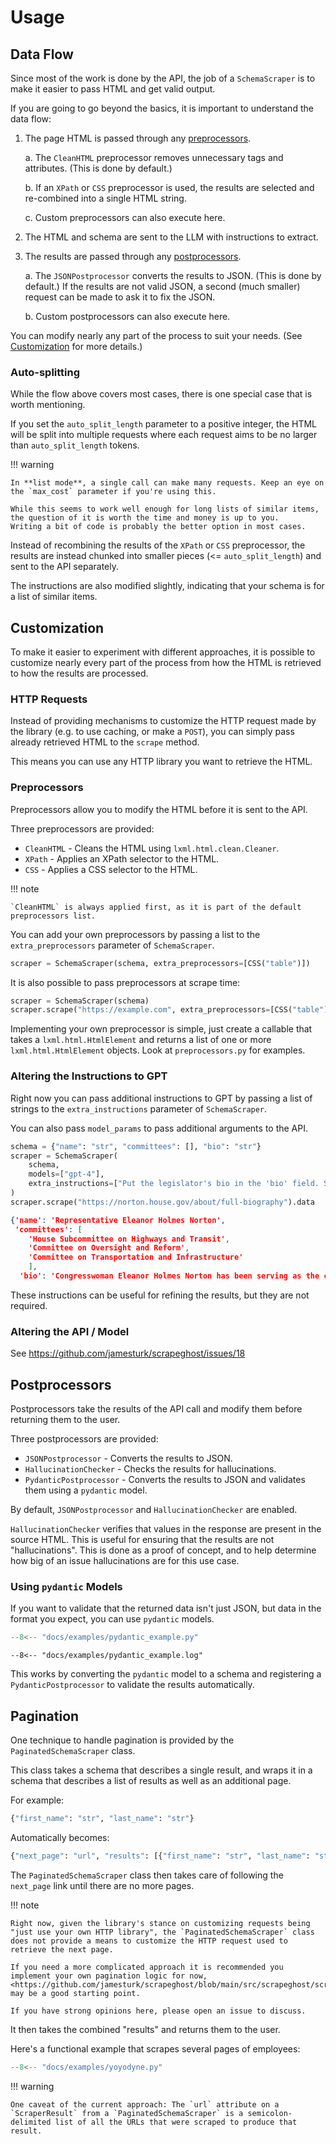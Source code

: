 # Usage

## Data Flow

Since most of the work is done by the API, the job of a `SchemaScraper` is to make it easier to pass HTML and get valid output.

If you are going to go beyond the basics, it is important to understand the data flow:

1. The page HTML is passed through any [preprocessors](#preprocessors).

    a. The `CleanHTML` preprocessor removes unnecessary tags and attributes.  (This is done by default.)

    b. If an `XPath` or `CSS` preprocessor is used, the results are selected and re-combined into a single HTML string.

    c. Custom preprocessors can also execute here.

2. The HTML and schema are sent to the LLM with instructions to extract.

3. The results are passed through any [postprocessors](#postprocessors).

    a. The `JSONPostprocessor` converts the results to JSON.  (This is done by default.) If the results are not valid JSON, a second (much smaller) request can be made to ask it to fix the JSON.

    b. Custom postprocessors can also execute here.

You can modify nearly any part of the process to suit your needs.  (See [Customization](#customization) for more details.)

### Auto-splitting

While the flow above covers most cases, there is one special case that is worth mentioning.

If you set the `auto_split_length` parameter to a positive integer, the HTML will be split into multiple requests where each
request aims to be no larger than `auto_split_length` tokens.

!!! warning

    In **list mode**, a single call can make many requests. Keep an eye on the `max_cost` parameter if you're using this.

    While this seems to work well enough for long lists of similar items, the question of it is worth the time and money is up to you.
    Writing a bit of code is probably the better option in most cases.

Instead of recombining the results of the `XPath` or `CSS` preprocessor, the results are instead chunked into smaller pieces (<= `auto_split_length`) and sent to the API separately.

The instructions are also modified slightly, indicating that your schema is for a list of similar items.

## Customization

To make it easier to experiment with different approaches, it is possible to customize nearly every part of the process from how the HTML is retrieved to how the results are processed.

### HTTP Requests

Instead of providing mechanisms to customize the HTTP request made by the library (e.g. to use caching, or make a `POST`), you can simply pass already retrieved HTML to the `scrape` method.

This means you can use any HTTP library you want to retrieve the HTML.

### Preprocessors

Preprocessors allow you to modify the HTML before it is sent to the API.

Three preprocessors are provided:

* `CleanHTML` - Cleans the HTML using `lxml.html.clean.Cleaner`.
* `XPath` - Applies an XPath selector to the HTML.
* `CSS` - Applies a CSS selector to the HTML.

!!! note

    `CleanHTML` is always applied first, as it is part of the default preprocessors list.

You can add your own preprocessors by passing a list to the `extra_preprocessors` parameter of `SchemaScraper`.

```python
scraper = SchemaScraper(schema, extra_preprocessors=[CSS("table")])
```

It is also possible to pass preprocessors at scrape time:

```python
scraper = SchemaScraper(schema)
scraper.scrape("https://example.com", extra_preprocessors=[CSS("table")])
```

Implementing your own preprocessor is simple, just create a callable that takes a `lxml.html.HtmlElement` and returns a list of one or more `lxml.html.HtmlElement` objects.  Look at `preprocessors.py` for examples.

### Altering the Instructions to GPT

Right now you can pass additional instructions to GPT by passing a list of strings to the `extra_instructions` parameter of `SchemaScraper`.

You can also pass `model_params` to pass additional arguments to the API.

```python
schema = {"name": "str", "committees": [], "bio": "str"}
scraper = SchemaScraper(
    schema,
    models=["gpt-4"],
    extra_instructions=["Put the legislator's bio in the 'bio' field. Summarize it so that it is no longer than 3 sentences."],
)
scraper.scrape("https://norton.house.gov/about/full-biography").data
```
```json
{'name': 'Representative Eleanor Holmes Norton',
 'committees': [
    'House Subcommittee on Highways and Transit',
    'Committee on Oversight and Reform',
    'Committee on Transportation and Infrastructure'
    ],
  'bio': 'Congresswoman Eleanor Holmes Norton has been serving as the congresswoman for the District of Columbia since 1991. She is the Chair of the House Subcommittee on Highways and Transit and serves on two committees: the Committee on Oversight and Reform and the Committee on Transportation and Infrastructure. Before her congressional service, President Jimmy Carter appointed her to serve as the first woman to chair the U.S. Equal Employment Opportunity Commission.'}
```

These instructions can be useful for refining the results, but they are not required.

### Altering the API / Model 

See <https://github.com/jamesturk/scrapeghost/issues/18>

## Postprocessors

Postprocessors take the results of the API call and modify them before returning them to the user.

Three postprocessors are provided:

* `JSONPostprocessor` - Converts the results to JSON.
* `HallucinationChecker` - Checks the results for hallucinations.
* `PydanticPostprocessor` - Converts the results to JSON and validates them using a `pydantic` model.

By default, `JSONPostprocessor` and `HallucinationChecker` are enabled.

`HallucinationChecker` verifies that values in the response are present in the source HTML.  This is useful for ensuring that the results are not "hallucinations".
This is done as a proof of concept, and to help determine how big of an issue hallucinations are for this use case.

### Using `pydantic` Models

If you want to validate that the returned data isn't just JSON, but data in the format you expect, you can use `pydantic` models.

```python
--8<-- "docs/examples/pydantic_example.py"
```
```log
--8<-- "docs/examples/pydantic_example.log"
```

This works by converting the `pydantic` model to a schema and registering a `PydanticPostprocessor` to validate the results automatically.

## Pagination

One technique to handle pagination is provided by the `PaginatedSchemaScraper` class.

This class takes a schema that describes a single result, and wraps it in a schema that describes a list of results as well as an additional page.

For example:

```python
{"first_name": "str", "last_name": "str"}
```

Automatically becomes:

```python
{"next_page": "url", "results": [{"first_name": "str", "last_name": "str"}]}
```

The `PaginatedSchemaScraper` class then takes care of following the `next_page` link until there are no more pages.

!!! note

    Right now, given the library's stance on customizing requests being "just use your own HTTP library", the `PaginatedSchemaScraper` class does not provide a means to customize the HTTP request used to retrieve the next page.

    If you need a more complicated approach it is recommended you implement your own pagination logic for now,
    <https://github.com/jamesturk/scrapeghost/blob/main/src/scrapeghost/scrapers.py#L238> may be a good starting point.
    
    If you have strong opinions here, please open an issue to discuss.

It then takes the combined "results" and returns them to the user.

Here's a functional example that scrapes several pages of employees:

```python
--8<-- "docs/examples/yoyodyne.py"
```

!!! warning

    One caveat of the current approach: The `url` attribute on a `ScraperResult` from a `PaginatedSchemaScraper` is a semicolon-delimited list of all the URLs that were scraped to produce that result.
